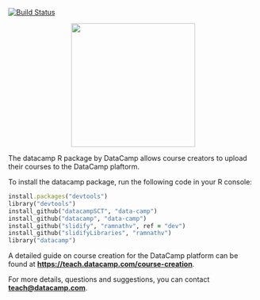 [![Build Status](https://api.travis-ci.org/Data-Camp/datacamp.svg?branch=master)](https://travis-ci.org/Data-Camp/datacamp)
<p align="center">
<img src="https://s3.amazonaws.com/assets.datacamp.com/img/logo/logo_blue_full.svg" width="250">
</p>

The datacamp R package by DataCamp allows course creators to upload their courses to the DataCamp plaftorm.

To install the datacamp package, run the following code in your R console:

```ruby
install.packages("devtools")
library("devtools")
install_github("datacampSCT", "data-camp")
install_github("datacamp", "data-camp")
install_github("slidify", "ramnathv", ref = "dev")
install_github("slidifyLibraries", "ramnathv")
library("datacamp")
```

A detailed guide on course creation for the DataCamp platform can be found at <b>https://teach.datacamp.com/course-creation</b>.

For more details, questions and suggestions, you can contact <b>teach@datacamp.com</b>.
